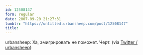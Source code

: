 ```yaml
---
id: 12508147
form: regular
date: 2007-09-20 21:27:31
tumblr: "https://untitled.urbansheep.com/post/12508147"
title:
---
```


<p>urbansheep: Ха, эмигрировать не поможет. Черт. (via <a href="http://twitter.com/urbansheep/statuses/282052472">Twitter / urbansheep</a>)</p>

